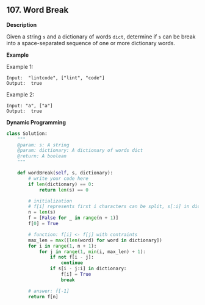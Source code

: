 ## 107. Word Break

**Description**

Given a string `s` and a dictionary of words `dict`, determine if `s` can be break into a space-separated sequence of one or more dictionary words.

**Example**

Example 1:

```
Input:  "lintcode", ["lint", "code"]
Output:  true
```

Example 2:

```
Input: "a", ["a"]
Output:  true
```

**Dynamic Programming**

```python
class Solution:
    """
    @param: s: A string
    @param: dictionary: A dictionary of words dict
    @return: A boolean
    """

    def wordBreak(self, s, dictionary):
        # write your code here
        if len(dictionary) == 0:
            return len(s) == 0

        # initialization
        # f[i] represents first i characters can be split, s[:i] in dictionary
        n = len(s)
        f = [False for _ in range(n + 1)]
        f[0] = True

        # function: f[i] <- f[j] with contraints
        max_len = max([len(word) for word in dictionary])
        for i in range(1, n + 1):
            for j in range(1, min(i, max_len) + 1):
                if not f[i - j]:
                    continue
                if s[i - j:i] in dictionary:
                    f[i] = True
                    break

        # answer: f[-1]
        return f[n]
```